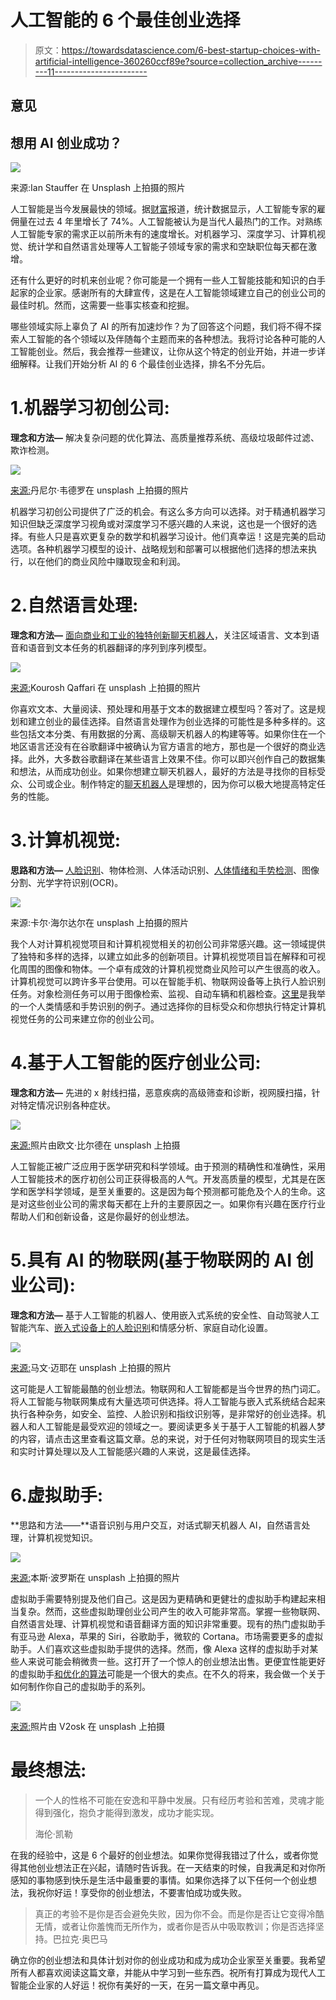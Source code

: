 # 人工智能的 6 个最佳创业选择

> 原文：<https://towardsdatascience.com/6-best-startup-choices-with-artificial-intelligence-360260ccf89e?source=collection_archive---------11----------------------->

## 意见

## 想用 AI 创业成功？

![](img/9ce3b5e56de6d6a9476e728bfaa88ada.png)

来源:Ian Stauffer 在 Unsplash 上拍摄的照片

人工智能是当今发展最快的领域。据[财富](https://fortune.com/2019/12/10/artificial-intelligence-hottest-job/#:~:text=That%20role%2C%20A.I.,past%20four%20years%2C%20LinkedIn%20said.)报道，统计数据显示，人工智能专家的雇佣量在过去 4 年里增长了 74%。人工智能被认为是当代人最热门的工作。对熟练人工智能专家的需求正以前所未有的速度增长。对机器学习、深度学习、计算机视觉、统计学和自然语言处理等人工智能子领域专家的需求和空缺职位每天都在激增。

还有什么更好的时机来创业呢？你可能是一个拥有一些人工智能技能和知识的白手起家的企业家。感谢所有的大肆宣传，这是在人工智能领域建立自己的创业公司的最佳时机。然而，这需要一些事实核查和挖掘。

哪些领域实际上辜负了 AI 的所有加速炒作？为了回答这个问题，我们将不得不探索人工智能的各个领域以及伴随每个主题而来的各种想法。我将讨论各种可能的人工智能创业。然后，我会推荐一些建议，让你从这个特定的创业开始，并进一步详细解释。让我们开始分析 AI 的 6 个最佳创业选择，排名不分先后。

# 1.机器学习初创公司:

**理念和方法—** 解决复杂问题的优化算法、高质量推荐系统、高级垃圾邮件过滤、欺诈检测。

![](img/1a7293ba7011a4ea9b6c99b80b073a3f.png)

[来源:](https://unsplash.com/photos/GAEvM4qvlBk)丹尼尔·韦德罗在 unsplash 上拍摄的照片

机器学习初创公司提供了广泛的机会。有这么多方向可以选择。对于精通机器学习知识但缺乏深度学习视角或对深度学习不感兴趣的人来说，这也是一个很好的选择。有些人只是喜欢更复杂的数学和机器学习设计。他们真幸运！这是完美的启动选项。各种机器学习模型的设计、战略规划和部署可以根据他们选择的想法来执行，以在他们的商业风险中赚取现金和利润。

# 2.自然语言处理:

**理念和方法—** [面向商业和工业的独特创新聊天机器人](/innovative-chatbot-using-1-dimensional-convolutional-layers-2cab4090b0fc)，关注区域语言、文本到语音和语音到文本任务的机器翻译的序列到序列模型。

![](img/ee02da599e722a262ce5367558bd4a3b.png)

[来源:](https://unsplash.com/photos/RrhhzitYizg)Kourosh Qaffari 在 unsplash 上拍摄的照片

你喜欢文本、大量阅读、预处理和用基于文本的数据建立模型吗？答对了。这是规划和建立创业的最佳选择。自然语言处理作为创业选择的可能性是多种多样的。这些包括文本分类、有用数据的分离、高级聊天机器人的构建等等。如果你住在一个地区语言还没有在谷歌翻译中被确认为官方语言的地方，那也是一个很好的商业选择。此外，大多数谷歌翻译在某些语言上效果不佳。你可以即兴创作自己的数据集和想法，从而成功创业。如果你想建立聊天机器人，最好的方法是寻找你的目标受众、公司或企业。制作特定的[聊天机器人](/innovative-chatbot-using-1-dimensional-convolutional-layers-2cab4090b0fc)是理想的，因为你可以极大地提高特定任务的性能。

# 3.计算机视觉:

**思路和方法—** [人脸识别](/smart-face-lock-system-6c5a77aa5d30)、物体检测、人体活动识别、[人体情绪和手势检测](https://medium.com/tag/emotion-gesture-detection/latest)、图像分割、光学字符识别(OCR)。

![](img/3f39aead12a37dcdaeb88a715d20034a.png)

来源:卡尔·海尔达尔在 unsplash 上拍摄的照片

我个人对计算机视觉项目和计算机视觉相关的初创公司非常感兴趣。这一领域提供了独特和多样的选择，以建立如此多的创新项目。计算机视觉项目旨在解释和可视化周围的图像和物体。一个卓有成效的计算机视觉商业风险可以产生很高的收入。计算机视觉可以跨许多平台使用。可以在智能手机、物联网设备等上执行人脸识别任务。对象检测任务可以用于图像检索、监视、自动车辆和机器检查。[这里](https://medium.com/tag/emotion-gesture-detection/latest)是我举的一个人类情感和手势识别的例子。通过选择你的目标受众和你想执行特定计算机视觉任务的公司来建立你的创业公司。

# 4.基于人工智能的医疗创业公司:

**理念和方法—** 先进的 x 射线扫描，恶意疾病的高级筛查和诊断，视网膜扫描，针对特定情况识别各种症状。

![](img/ec5a3f47d869d276884ffc4a46783adc.png)

[来源:](https://unsplash.com/photos/DK8jXx1B-1c)照片由欧文·比尔德在 unsplash 上拍摄

人工智能正被广泛应用于医学研究和科学领域。由于预测的精确性和准确性，采用人工智能技术的医疗初创公司正获得极高的人气。开发高质量的模型，尤其是在医学和医学科学领域，是至关重要的。这是因为每个预测都可能危及个人的生命。这是对这些创业公司的需求每天都在上升的主要原因之一。如果你有兴趣在医疗行业帮助人们和创新设备，这是你最好的创业想法。

# 5.具有 AI 的物联网(基于物联网的 AI 创业公司):

**理念和方法—** 基于人工智能的机器人、使用嵌入式系统的安全性、自动驾驶人工智能汽车、[嵌入式设备上的人脸识别](/smart-face-lock-system-6c5a77aa5d30)和情感分析、家庭自动化设置。

![](img/b4f75fa2598d2b71018b43c262d6681e.png)

[来源:](https://unsplash.com/photos/SYTO3xs06fU)马文·迈耶在 unsplash 上拍摄的照片

这可能是人工智能最酷的创业想法。物联网和人工智能都是当今世界的热门词汇。将人工智能与物联网集成有大量选项可供选择。将人工智能与嵌入式系统结合起来执行各种杂务，如安全、监控、人脸识别和指纹识别等，是非常好的创业选择。机器人和人工智能是最受欢迎的领域之一。要阅读更多关于基于人工智能的机器人梦的内容，请点击这里查看这篇文章。总的来说，对于任何对物联网项目的现实生活和实时计算处理以及人工智能感兴趣的人来说，这是最佳选择。

# 6.虚拟助手:

**思路和方法——**语音识别与用户交互，对话式聊天机器人 AI，自然语言处理，计算机视觉知识。

![](img/a05b0a7d57d20007c58929c7356e422c.png)

[来源:](https://unsplash.com/photos/anapPhJFRhM)本斯·波罗斯在 unsplash 上拍摄的照片

虚拟助手需要特别提及他们自己。这是因为更精确和更健壮的虚拟助手构建起来相当复杂。然而，这些虚拟助理创业公司产生的收入可能非常高。掌握一些物联网、自然语言处理、计算机视觉和语音翻译方面的知识非常重要。现有的热门虚拟助手有亚马逊 Alexa，苹果的 Siri，谷歌助手，微软的 Cortana。市场需要更多的虚拟助手。人们喜欢这些虚拟助手提供的选择。然而，像 Alexa 这样的虚拟助手对某些人来说可能会稍微贵一些。这打开了一个惊人的创业想法出售。更便宜性能更好的虚拟助手[和优化的算法](https://towardsdatascience.com/tagged/virtual-assistant-project)可能是一个很大的卖点。在不久的将来，我会做一个关于如何制作你自己的虚拟助手的系列。

![](img/21a053e373b666d2897831133c6c002b.png)

[来源:](https://unsplash.com/photos/1Z2niiBPg5A)照片由 V2osk 在 unsplash 上拍摄

# 最终想法:

> 一个人的性格不可能在安逸和平静中发展。只有经历考验和苦难，灵魂才能得到强化，抱负才能得到激发，成功才能实现。
> 
> 海伦·凯勒

在我的经验中，这是 6 个最好的创业想法。如果你觉得我错过了什么，或者你觉得其他创业想法正在兴起，请随时告诉我。在一天结束的时候，自我满足和对你所感知的事物感到快乐是生活中最重要的事情。如果你选择了以下任何一个创业想法，我祝你好运！享受你的创业想法，不要害怕成功或失败。

> 真正的考验不是你是否会避免失败，因为你不会。而是你是否让它变得冷酷无情，或者让你羞愧而无所作为，或者你是否从中吸取教训；你是否选择坚持。巴拉克·奥巴马

确立你的创业想法和具体计划对你的创业成功和成为成功企业家至关重要。我希望所有人都喜欢阅读这篇文章，并能从中学习到一些东西。祝所有打算成为现代人工智能企业家的人好运！祝你有美好的一天，在另一篇文章中再见。